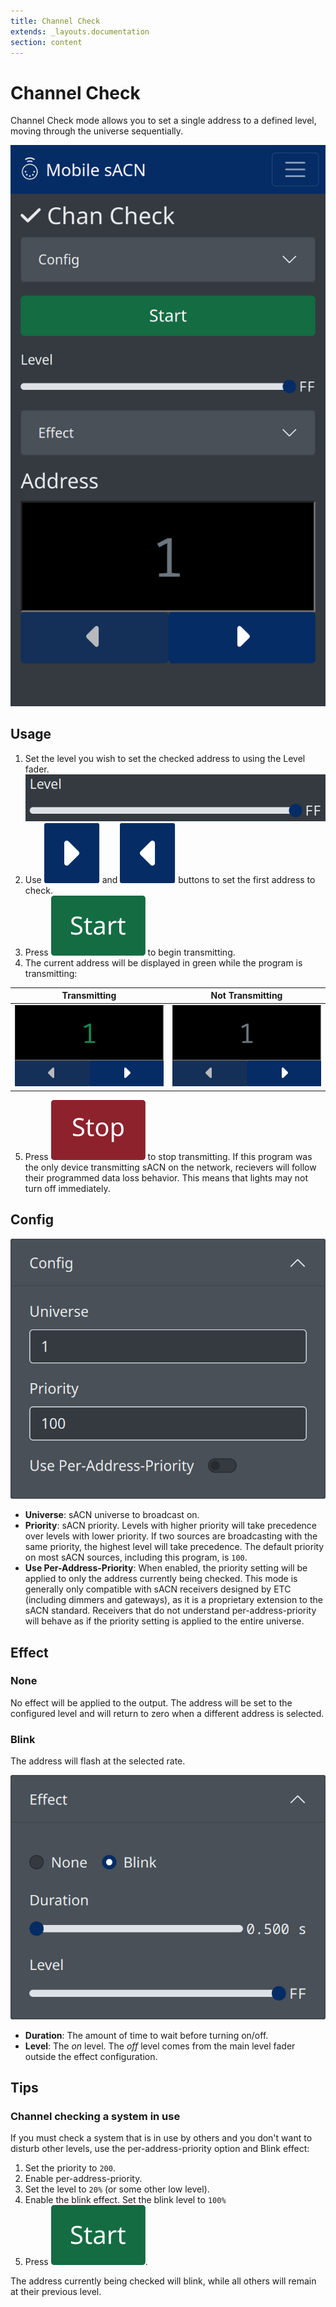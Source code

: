 ```yaml
---
title: Channel Check
extends: _layouts.documentation
section: content
---
```


# Channel Check

Channel Check mode allows you to set a single address to a defined level, moving through the universe sequentially.

![Channel Check screen](/docs/usage/chancheck_screenshot.png)

## Usage

1. Set the level you wish to set the checked address to using the Level fader.
   ![](/docs/usage/chancheck_level_screenshot.png)
2. Use ![next](/docs/usage/right_button.svg) and ![last](/docs/usage/left_button.svg) buttons to set the first address
   to check.
3. Press ![Start](/docs/usage/start_button.svg) to begin transmitting.
4. The current address will be displayed in green while the program is transmitting:

| Transmitting                                            | Not Transmitting                                          |
|---------------------------------------------------------|-----------------------------------------------------------|
| ![](/docs/usage/chancheck_addr_transmit_screenshot.png) | ![](/docs/usage/chancheck_addr_notransmit_screenshot.png) |

5. Press ![Stop](/docs/usage/stop_button.svg) to stop transmitting. If this program was the only device transmitting
   sACN on the network, recievers will follow their programmed data loss behavior. This means that lights may not turn
   off immediately.

## Config

![Channel Check configuration menu](/docs/usage/chancheck_config_screenshot.png)

- **Universe**: sACN universe to broadcast on.
- **Priority**: sACN priority. Levels with higher priority will take precedence over levels with lower priority. If two
  sources are broadcasting with the same priority, the highest level will take precedence. The default priority on most
  sACN sources, including this program, is `100`.
- **Use Per-Address-Priority**: When enabled, the priority setting will be applied to only the address currently being
  checked. This mode is generally only compatible with sACN receivers designed by ETC (including dimmers and gateways),
  as it is a proprietary extension to the sACN standard. Receivers that do not understand per-address-priority will
  behave as if the priority setting is applied to the entire universe.

## Effect

### None

No effect will be applied to the output. The address will be set to the configured level and will return to zero when a
different address is selected.

### Blink

The address will flash at the selected rate.

![Blink configuration menu](/docs/usage/chancheck_fx_blink_screenshot.png)

- **Duration**: The amount of time to wait before turning on/off.
- **Level**: The *on* level. The *off* level comes from the main level fader outside the effect configuration.

## Tips

### Channel checking a system in use

If you must check a system that is in use by others and you don't want to disturb other levels, use the
per-address-priority option and Blink effect:

1. Set the priority to `200`.
2. Enable per-address-priority.
3. Set the level to `20%` (or some other low level).
4. Enable the blink effect. Set the blink level to `100%`
5. Press ![Start](/docs/usage/start_button.svg).

The address currently being checked will blink, while all others will remain at their previous level.
